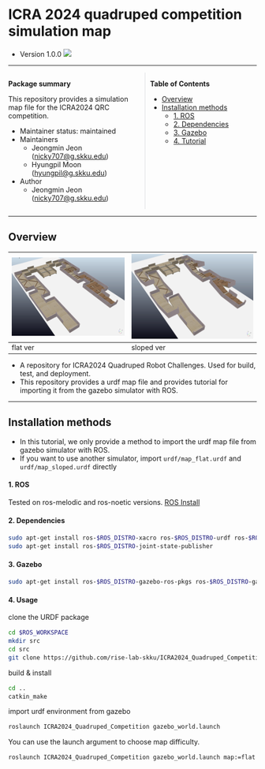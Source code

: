 # ICRA 2024 quadruped competition simulation map

- Version 1.0.0
[<img src="https://www.ieee-ras.org/images/conferences/ICRA/2024/ICRA2024_logo_ICRA_page.png" width=""/>](https://2024.ieee-icra.org/)
---

<div style="display:flex;">
<div style="flex:50%; padding-right:10px; border-right: 1px solid #dcdde1">

**Package summary**

This repository provides a simulation map file for the ICRA2024 QRC competition. 

- Maintainer status: maintained
- Maintainers
  - Jeongmin Jeon (nicky707@g.skku.edu)
  - Hyungpil Moon (hyungpil@g.skku.edu)
- Author
  - Jeongmin Jeon (nicky707@g.skku.edu)


</div>
<div style="flex:40%; padding-left:10px;">

**Table of Contents**
- [Overview](#overview)
- [Installation methods](#installation-methods)
    - [1. ROS](#1-ros)
    - [2. Dependencies](#2-dependencies)
    - [3. Gazebo](#3-gazebo)
    - [4. Tutorial](#4-tutorial)

</div>
</div>

---

## Overview




|     <img src="doc/map_flat.png" width=""/>     |      <img src="doc/map_sloped.png" width=""/>      |
|----------|------------|
| flat ver | sloped ver |

- A repository for ICRA2024 Quadruped Robot Challenges. Used for build, test, and deployment.
- This repository provides a urdf map file and provides tutorial for importing it from the gazebo simulator with ROS.

---

## Installation methods

- In this tutorial, we only provide a method to import the urdf map file from gazebo simulator with ROS. 
- If you want to use another simulator, import `urdf/map_flat.urdf` and `urdf/map_sloped.urdf` directly

#### 1. ROS

Tested on ros-melodic and ros-noetic versions. [ROS Install](http://wiki.ros.org/melodic/Installation/Ubuntu)

#### 2. Dependencies

```bash
sudo apt-get install ros-$ROS_DISTRO-xacro ros-$ROS_DISTRO-urdf ros-$ROS_DISTRO-urdf-tutorial
sudo apt-get install ros-$ROS_DISTRO-joint-state-publisher
```

#### 3. Gazebo

```bash
sudo apt-get install ros-$ROS_DISTRO-gazebo-ros-pkgs ros-$ROS_DISTRO-gazebo-ros-control
```


#### 4. Usage
clone the URDF package 
```bash
cd $ROS_WORKSPACE
mkdir src
cd src
git clone https://github.com/rise-lab-skku/ICRA2024_Quadruped_Competition
```

build & install
```bash
cd ..
catkin_make
```


import urdf environment from gazebo
```bash
roslaunch ICRA2024_Quadruped_Competition gazebo_world.launch 
```

You can use the launch argument to choose map difficulty.
```bash
roslaunch ICRA2024_Quadruped_Competition gazebo_world.launch map:=flat # or sloped
```

